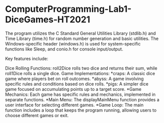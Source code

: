 # ComputerProgramming-Lab1-DiceGames-HT2021
The program utilizes the C Standard General Utilities Library (stdlib.h) and Time Library (time.h) for random number generation and basic utilities. The Windows-specific header (windows.h) is used for system-specific functions like Sleep, and conio.h for console input/output.

Key features include:

Dice Rolling Functions: roll2Dice rolls two dice and returns their sum, while roll1Dice rolls a single dice.
Game Implementations:
*craps: A classic dice game where players bet on roll outcomes.
*abyss: A game involving specific rules and conditions based on dice rolls.
*pigs: A simpler dice game focused on accumulating points up to a target score.
*Game Mechanics: Each game has specific rules and mechanics, implemented in separate functions.
*Main Menu: The displayMainMenu function provides a user interface for selecting different games.
*Game Loop: The main function includes a loop that keeps the program running, allowing users to choose different games or exit.
